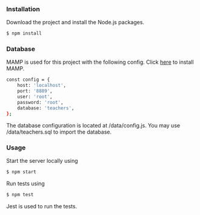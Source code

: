 
### Installation

Download the project and install the Node.js packages.

``` bash
$ npm install
```

### Database

MAMP is used for this project with the following config. Click [here](https://www.mamp.info/en/downloads/) to install MAMP.

``` bash
const config = {
    host: 'localhost',
    port: '8889',
    user: 'root',
    password: 'root',
    database: 'teachers',
};
```

The database configuration is located at /data/config.js.
You may use /data/teachers.sql to import the database.

### Usage

Start the server locally using

``` bash
$ npm start
```

Run tests using

``` bash
$ npm test
```

Jest is used to run the tests.
